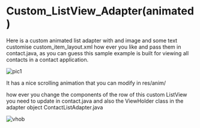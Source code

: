 # Custom_ListView_Adapter(animated)

Here is a custom animated list adapter with and image and some text customise custom_item_layout.xml how ever you like
and pass them in contact.java, as you can guess this sample example is built for viewing all contacts in a contact application.

![pic1](https://cloud.githubusercontent.com/assets/28251351/26518671/d1285e64-42d6-11e7-8bf3-720c0d905acb.png)

It has a nice scrolling animation that you can modify in res/anim/

how ever you change the components of the row of this custom ListView you need to update in contact.java and also the
ViewHolder class in the adapter object ContactListAdapter.java

![vhob](https://cloud.githubusercontent.com/assets/28251351/26518707/8a30b398-42d7-11e7-8ed5-707592385f87.png)

